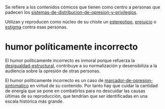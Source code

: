 Se refiere a los contenidos cómicos que tienen como centro a personas que padecen los [sistemas-de-distribucion-de-opresion-y-privilegios](sistemas-de-distribucion-de-opresion-y-privilegios.md).

Utilizan y reproducen como núcleo de su chiste un [estereotipo](estereotipo.md), [prejuicio](prejuicio.md) o [estigma](estigma.md) contra esas personas.

# humor políticamente incorrecto

El humor políticamente incorrecto es inmoral porque refuerza la [desigualdad-estructural](desigualdad-estructural.md), contribuye a su normalización y desensibiliza a la audiencia sobre la opresión de otras personas.

El humor políticamente incorrecto es un caso de [marcador-de-opresion-sintomatico](marcador-de-opresion-sintomatico.md) en virtud de su contenido. Por tanto hay que cuidar la cantidad de energía que se pone en combatirlos para no descuidar las causas últimas de su reproducción, que tendrían que ser identificadas en una escala histórica más grande.
